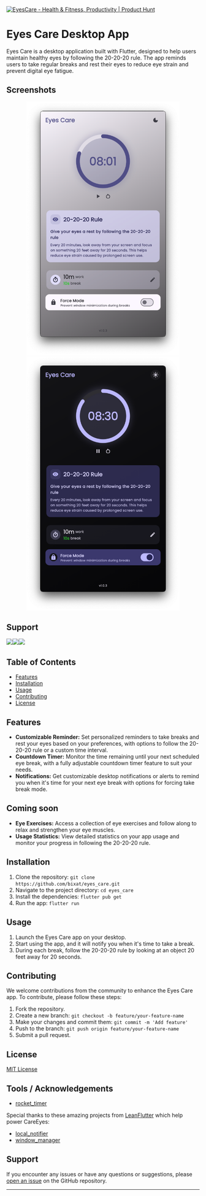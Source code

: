 <a href="https://www.producthunt.com/products/eyescare?utm_source=badge-follow&utm_medium=badge&utm_souce=badge-eyescare" target="_blank"><img src="https://api.producthunt.com/widgets/embed-image/v1/follow.svg?product_id=779582&theme=light" alt="EyesCare - Health&#0032;&#0038;&#0032;Fitness&#0044;&#0032;Productivity&#0032; | Product Hunt" style="width: 250px; height: 54px;" width="250" height="54" /></a>
# Eyes Care Desktop App

Eyes Care is a desktop application built with Flutter, designed to help users maintain healthy eyes by following the 20-20-20 rule. The app reminds users to take regular breaks and rest their eyes to reduce eye strain and prevent digital eye fatigue.

## Screenshots

<div align="center">
  <img src="screenshots/light.png" alt="Light Theme Screenshot" width="400"/>
  <img src="screenshots/dark.png" alt="Dark Theme Screenshot" width="400"/>
</div>

## Support
<a href="https://github.com/bixat/eyes_care/releases/latest/download/EyesCaremacOS.dmg"><img src="https://img.shields.io/badge/mac%20os-000000?style=for-the-badge&logo=macos&logoColor=F0F0F0" height=25></a><a href="https://github.com/bixat/eyes_care/releases/latest/download/EyesCareWindows.zip"><img src="https://img.shields.io/badge/Windows-0078D6?style=for-the-badge&logo=windows&logoColor=white" height=25></a><a href="https://github.com/bixat/eyes_care/releases/latest/download/EyesCareLinux.tar.gz"><img src="https://img.shields.io/badge/Linux-FCC624?style=for-the-badge&logo=linux&logoColor=black" height=25></a>




## Table of Contents

- [Features](#features)
- [Installation](#installation)
- [Usage](#usage)
- [Contributing](#contributing)
- [License](#license)

## Features

- **Customizable Reminder:** Set personalized reminders to take breaks and rest your eyes based on your preferences, with options to follow the 20-20-20 rule or a custom time interval.
- **Countdown Timer:** Monitor the time remaining until your next scheduled eye break, with a fully adjustable countdown timer feature to suit your needs.
- **Notifications:** Get customizable desktop notifications or alerts to remind you when it's time for your next eye break with options for forcing take break mode.

## Coming soon

- **Eye Exercises:** Access a collection of eye exercises and follow along to relax and strengthen your eye muscles.
- **Usage Statistics:** View detailed statistics on your app usage and monitor your progress in following the 20-20-20 rule.

## Installation

1. Clone the repository: `git clone https://github.com/bixat/eyes_care.git`
2. Navigate to the project directory: `cd eyes_care`
3. Install the dependencies: `flutter pub get`
4. Run the app: `flutter run`

## Usage

1. Launch the Eyes Care app on your desktop.
2. Start using the app, and it will notify you when it's time to take a break.
4. During each break, follow the 20-20-20 rule by looking at an object 20 feet away for 20 seconds.

## Contributing

We welcome contributions from the community to enhance the Eyes Care app. To contribute, please follow these steps:

1. Fork the repository.
2. Create a new branch: `git checkout -b feature/your-feature-name`
3. Make your changes and commit them: `git commit -m 'Add feature'`
4. Push to the branch: `git push origin feature/your-feature-name`
5. Submit a pull request.

## License

[MIT License](/LICENSE)

## Tools / Acknowledgements

- [rocket_timer](https://pub.dev/packages/rocket_timer)

Special thanks to these amazing projects from [LeanFlutter](https://github.com/leanflutter) which help power CareEyes:

- [local_notifier](https://pub.dev/packages/local_notifier)
- [window_manager](https://pub.dev/packages/window_manager)

## Support

If you encounter any issues or have any questions or suggestions, please [open an issue](https://github.com/bixat/eyes_care/issues) on the GitHub repository.

---
